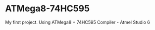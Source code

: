 ATMega8-74HC595
===============

My first project. Using ATMega8 + 74HC595
Compiler - Atmel Studio 6
